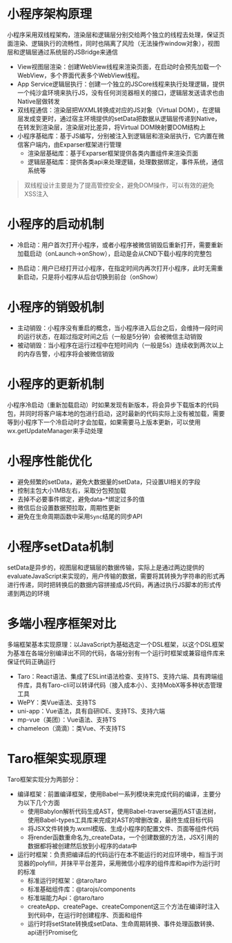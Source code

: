 # 小程序架构原理

小程序采用双线程架构，渲染层和逻辑层分别交给两个独立的线程去处理，保证页面渲染、逻辑执行的流畅性，同时也隔离了风险（无法操作window对象），视图层和逻辑层通过系统层的JSBridge来通信

* View视图层渲染：创建WebView线程来渲染页面，在启动时会预先加载一个WebView，多个界面代表多个WebView线程。
* App Service逻辑层执行：创建一个独立的JSCore线程来执行处理逻辑，提供一个纯沙盒环境来执行JS，没有任何浏览器相关的接口，逻辑层发送请求也由Native层做转发
* 双线程通信：渲染层把WXML转换成对应的JS对象（Virtual DOM），在逻辑层发成变更时，通过宿主环境提供的setData把数据从逻辑层传递到Native，在转发到渲染层，渲染层对比差异，将Virtual DOM映射要DOM结构上
* 小程序基础库：基于JS编写，分别被注入到逻辑层和渲染层执行，它内置在微信客户端内，由Exparser框架进行管理
  * 渲染层基础库：基于Exparser框架提供各类内置组件来渲染页面
  * 逻辑层基础库：提供各类api来处理逻辑，处理数据绑定，事件系统，通信系统等

> 双线程设计主要是为了提高管控安全，避免DOM操作，可以有效的避免XSS注入

# 小程序的启动机制

* 冷启动：用户首次打开小程序，或者小程序被微信销毁后重新打开，需要重新加载启动（onLaunch->onShow），启动是会从CND下载小程序的完整包

* 热启动：用户已经打开过小程序，在指定时间内再次打开小程序，此时无需重新启动，只是将小程序从后台切换到前台（onShow）

# 小程序的销毁机制

* 主动销毁：小程序没有重启的概念，当小程序进入后台之后，会维持一段时间的运行状态，在超过指定时间之后（一般是5分钟）会被微信主动销毁
* 被动销毁：当小程序在运行过程中在短时间内（一般是5s）连续收到两次以上的内存告警，小程序将会被微信销毁

# 小程序的更新机制

小程序冷启动（重新加载启动）时如果发现有新版本，将会异步下载版本的代码包，并同时将客户端本地的包进行启动，这时最新的代码实际上没有被加载，需要等到小程序下一个冷启动时才会加载，如果需要马上版本更新，可以使用wx.getUpdateManager来手动处理

# 小程序性能优化

* 避免频繁的setData，避免大数据量的setData，只设置UI相关的字段
* 控制主包大小1MB左右，采取分包预加载
* 去掉不必要事件绑定，避免data-*绑定过多的值
* 微信后台设置数据预拉取，周期性更新
* 避免在生命周期函数中采用`Sync`结尾的同步API

# 小程序setData机制

setData是异步的，视图层和逻辑层的数据传输，实际上是通过两边提供的evaluateJavaScript来实现的，用户传输的数据，需要将其转换为字符串的形式再进行传递，同时把转换后的数据内容拼接成JS代码，再通过执行JS脚本的形式传递到两边的环境

# 多端小程序框架对比

多端框架基本实现原理：以JavaScript为基础选定一个DSL框架，以这个DSL框架为基准在各端分别编译出不同的代码，各端分别有一个运行时框架或兼容组件库来保证代码正确运行

* Taro：React语法、集成了ESLint语法检查、支持TS、支持六端、具有跨端组件库，具有Taro-cli可以转译代码（接入成本小）、支持MobX等多种状态管理工具
* WePY：类Vue语法、支持TS
* uni-app：Vue语法，具有自研IDE、支持TS、支持六端
* mp-vue（美团）：Vue语法、支持TS
* chameleon（滴滴）：类Vue、不支持TS

# Taro框架实现原理

Taro框架实现分为两部分：

* 编译框架：前置编译框架，使用Babel一系列模块来完成代码的编译，主要分为以下几个方面
  * 使用Babylon解析代码生成AST，使用Babel-traverse遍历AST语法树，使用Babel-types工具库来完成对AST的增删改查，最终生成目标代码
  * 将JSX文件转换为.wxml模版、生成小程序的配置文件、页面等组件代码
  * 将render函数重命名为_createData，一个创建数据的方法，JSX引用的数据都将被创建然后放到小程序的data中
* 运行时框架：负责把编译后的代码运行在本不能运行的对应环境中，相当于浏览器的polyfill，并抹平平台差异，采用微信小程序的组件库和api作为运行时的标准
  * 标准运行时框架：@taro/taro
  * 标准基础组件库：@tarojs/components
  * 标准端能力Api：@taro/taro
  * createApp、createPage、createComponent这三个方法在编译时注入到代码中，在运行时创建程序、页面和组件
  * 运行时将setState转换成setData、生命周期转换、事件处理函数转换、api进行Promise化

